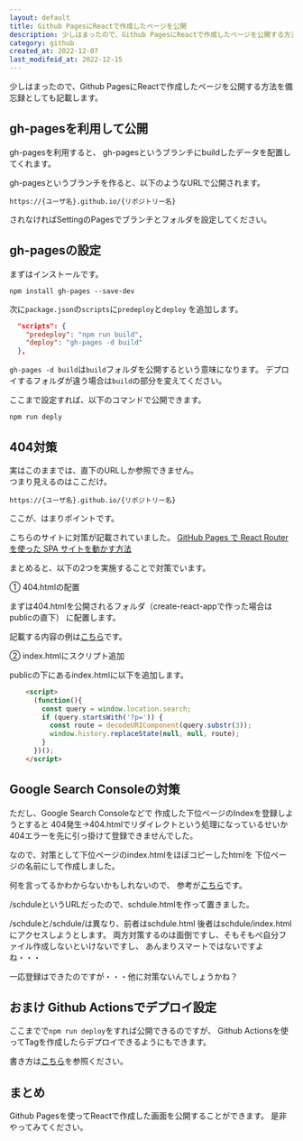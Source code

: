 ```yaml
---
layout: default
title: Github PagesにReactで作成したページを公開
description: 少しはまったので、Github PagesにReactで作成したページを公開する方法を記載します。
category: github
created_at: 2022-12-07
last_modifeid_at: 2022-12-15
---
```


少しはまったので、Github PagesにReactで作成したページを公開する方法を備忘録としても記載します。

## gh-pagesを利用して公開

gh-pagesを利用すると、
gh-pagesというブランチにbuildしたデータを配置してくれます。

gh-pagesというブランチを作ると、以下のようなURLで公開されます。

`https://{ユーザ名}.github.io/{リポジトリー名}`

されなければSettingのPagesでブランチとフォルダを設定してください。

## gh-pagesの設定

まずはインストールです。

```Shell
npm install gh-pages --save-dev
```

次に`package.json`の`scripts`に`predeploy`と`deploy`
を追加します。

```Json
  "scripts": {
    "predeploy": "npm run build",
    "deploy": "gh-pages -d build"
  },
```

`gh-pages -d build`は`build`フォルダを公開するという意味になります。
デプロイするフォルダが違う場合は`build`の部分を変えてください。

ここまで設定すれば、以下のコマンドで公開できます。

```Shell
npm run deply
```

## 404対策

実はこのままでは、直下のURLしか参照できません。  
つまり見えるのはここだけ。

`https://{ユーザ名}.github.io/{リポジトリー名}`

ここが、はまりポイントです。

こちらのサイトに対策が記載されていました。
[GitHub Pages で React Router を使った SPA サイトを動かす方法](https://maku.blog/p/9u8it5f/)

まとめると、以下の2つを実施することで対策でいます。

① 404.htmlの配置

まずは404.htmlを公開されるフォルダ（create-react-appで作った場合はpublicの直下）
に配置します。

記載する内容の例は[こちら](https://github.com/mtaketani113/omu-karate-page/blob/main/public/404.html)です。

② index.htmlにスクリプト追加

publicの下にあるindex.htmlに以下を追加します。

```Html
    <script>
      (function(){
        const query = window.location.search;
        if (query.startsWith('?p=')) {
          const route = decodeURIComponent(query.substr(3));
          window.history.replaceState(null, null, route);
        }
      })();
    </script>
```

## Google Search Consoleの対策

ただし、Google Search Consoleなどで
作成した下位ページのIndexを登録しようとすると
404発生→404.htmlでリダイレクトという処理になっているせいか
404エラーを先に引っ掛けて登録できませんでした。

なので、対策として下位ページのindex.htmlをほぼコピーしたhtmlを
下位ページの名前にして作成しました。

何を言ってるかわからないかもしれないので、
参考が[こちら](https://github.com/mtaketani113/omu-karate-page/blob/main/public/schedule.html)です。

/schduleというURLだったので、schdule.htmlを作って置きました。

/schduleと/schdule/は異なり、前者はschdule.html 後者はschdule/index.htmlにアクセスしようとします。
両方対策するのは面倒ですし、そもそもぺ自分ファイル作成しないといけないですし、
あんまりスマートではないですよね・・・

一応登録はできたのですが・・・他に対策ないんでしょうかね？

## おまけ Github Actionsでデプロイ設定

ここまでで`npm run deploy`をすれば公開できるのですが、
Github Actionsを使ってTagを作成したらデプロイできるようにもできます。

書き方は[こちら](https://github.com/mtaketani113/omu-karate-page/blob/main/.github/workflows/deploy.yml)を参照ください。

## まとめ

Github Pagesを使ってReactで作成した画面を公開することができます。
是非やってみてください。
